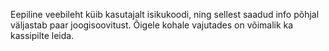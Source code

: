 Eepiline veebileht küib kasutajalt isikukoodi, ning sellest saadud info põhjal väljastab paar joogisoovitust. Õigele kohale vajutades on võimalik ka kassipilte leida.
